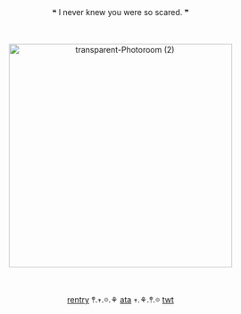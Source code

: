 
　<p align="center">❝ I never knew you were so scared. ❞

  ⠀⠀⠀
　

 <p align="center"><img width="400" height="400" alt="transparent-Photoroom (2)" src="https://github.com/user-attachments/assets/a65b80ca-b83e-487e-b69c-729e6e1f9f35"/>
   
  　<p align="center">[rentry](https://rentry.co/yourtill) 𖤣.𖥧.𖡼.⚘ [ata](https://tilltheend.atabook.org/) 𖥧.⚘.𖤣.𖡼 [twt](https://x.com/chudtill) 

